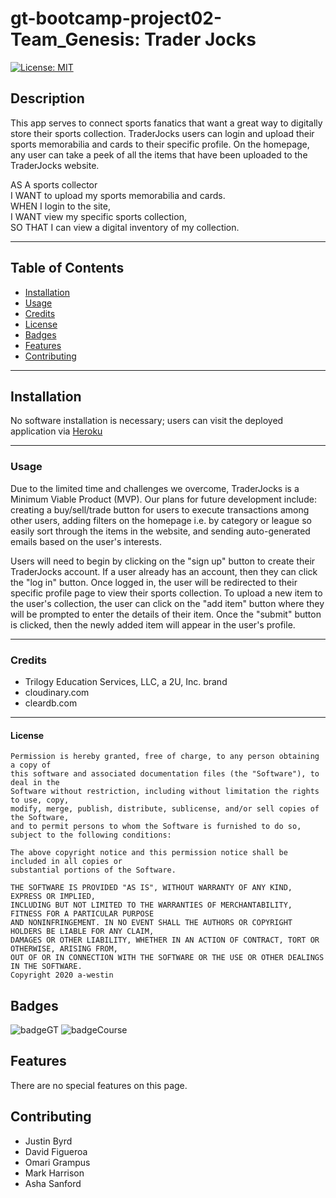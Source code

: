   # gt-bootcamp-project02-Team_Genesis: Trader Jocks

[![License: MIT](https://img.shields.io/badge/License-MIT-yellow.svg)](https://opensource.org/licenses/MIT)

  ## Description  

This app serves to connect sports fanatics that want a great way to digitally store their sports collection. TraderJocks users can login and upload their sports memorabilia and cards to their specific profile. On the homepage, any user can take a peek of all the items that have been uploaded to the TraderJocks website. 

AS A sports collector  
I WANT to upload my sports memorabilia and cards.   
WHEN I login to the site,  
I WANT view my specific sports collection,   
SO THAT I can view a digital inventory of my collection.
  

  ******

  ## Table of Contents 
  
  * [Installation](#installation)
  * [Usage](#usage)
  * [Credits](#credits)
  * [License](#license)
  * [Badges](#badges)
  * [Features](#features)
  * [Contributing](#contributing)
  
  ******

  ## Installation
  
  No software installation is necessary; users can visit the deployed application via [Heroku](https://traderjocks.herokuapp.com/)

  ******

  ### Usage

Due to the limited time and challenges we overcome, TraderJocks is a Minimum Viable Product (MVP). Our plans for future development include: creating a buy/sell/trade button for users to execute transactions among other users, adding filters on the homepage i.e. by category or league so easily sort through the items in the website, and sending auto-generated emails based on the user's interests. 

Users will need to begin by clicking on the "sign up" button to create their TraderJocks account. If a user already has an account, then they can click the "log in" button. Once logged in, the user will be redirected to their specific profile page to view their sports collection. To upload a new item to the user's collection, the user can click on the "add item" button where they will be prompted to enter the details of their item. Once the "submit" button is clicked, then the newly added item will appear in the user's profile.
  
  ******

  ### Credits
  
  * Trilogy Education Services, LLC, a 2U, Inc. brand
  * cloudinary.com
  * cleardb.com

  
  ******

  #### License
  
    Permission is hereby granted, free of charge, to any person obtaining a copy of 
    this software and associated documentation files (the "Software"), to deal in the 
    Software without restriction, including without limitation the rights to use, copy, 
    modify, merge, publish, distribute, sublicense, and/or sell copies of the Software, 
    and to permit persons to whom the Software is furnished to do so, subject to the following conditions:
    
    The above copyright notice and this permission notice shall be included in all copies or 
    substantial portions of the Software.
    
    THE SOFTWARE IS PROVIDED "AS IS", WITHOUT WARRANTY OF ANY KIND, EXPRESS OR IMPLIED, 
    INCLUDING BUT NOT LIMITED TO THE WARRANTIES OF MERCHANTABILITY, FITNESS FOR A PARTICULAR PURPOSE 
    AND NONINFRINGEMENT. IN NO EVENT SHALL THE AUTHORS OR COPYRIGHT HOLDERS BE LIABLE FOR ANY CLAIM, 
    DAMAGES OR OTHER LIABILITY, WHETHER IN AN ACTION OF CONTRACT, TORT OR OTHERWISE, ARISING FROM, 
    OUT OF OR IN CONNECTION WITH THE SOFTWARE OR THE USE OR OTHER DEALINGS IN THE SOFTWARE. 
    Copyright 2020 a-westin  

## Badges

![badgeGT](https://img.shields.io/static/v1?label=%3CGT%20Bootcamp%3E&message=Project-02&color=blue)
![badgeCourse](https://img.shields.io/static/v1?label=%3CCourse%20Work%3E&message=Trader_Jocks-Team_Genesis&color=blue)

## Features

There are no special features on this page.

## Contributing
* Justin Byrd
* David Figueroa
* Omari Grampus
* Mark Harrison
* Asha Sanford